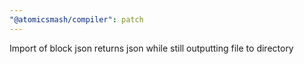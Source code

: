 ```yaml
---
"@atomicsmash/compiler": patch
---
```


Import of block json returns json while still outputting file to directory
